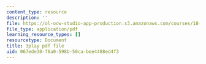 ```yaml
---
content_type: resource
description: ''
file: https://ol-ocw-studio-app-production.s3.amazonaws.com/courses/18-01sc-single-variable-calculus-fall-2010/067ede30f6a0598b50cabee4488ed4f3_R9a_NHXrBcg.pdf
file_type: application/pdf
learning_resource_types: []
resourcetype: Document
title: 3play pdf file
uid: 067ede30-f6a0-598b-50ca-bee4488ed4f3
---
```

